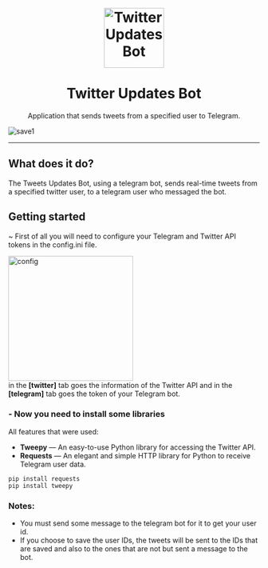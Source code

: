 <h1 align="center">
<br>
  <img src="https://icons.iconarchive.com/icons/lboi/tweetscotty/128/twitter-bot-icon.png" alt="Twitter Updates Bot" width="120">
<br>
<br>
Twitter Updates Bot
</h1>

<p align="center">Application that sends tweets from a specified user to Telegram.</p>



[//]: # (Add your gifs/images here:)

![save1](https://user-images.githubusercontent.com/59858254/167220602-7935b411-5229-45b7-9517-cf6d24f455e1.gif)


<hr />

## <b>What does it do?</b> 
The Tweets Updates Bot, using a telegram bot, sends real-time tweets from a specified twitter user, to a telegram user who messaged the bot.

## <b>Getting started</b>

~ First of all you will need to configure your Telegram and Twitter API tokens in the config.ini file.
<div>
  <img src="https://i.imgur.com/2y2rmNu.png" alt="config" height="250">
</div>
in the <b>[twitter]</b> tab goes the information of the Twitter API and in the <b>[telegram]</b> tab goes the token of your Telegram bot.

### - <b>Now you need to install some libraries</b>

All features that were used:

-  **Tweepy** — An easy-to-use Python library for accessing the Twitter API.
-  **Requests** —  An elegant and simple HTTP library for Python to receive Telegram user data.


``` 
pip install requests
pip install tweepy
```
### <b>Notes</b>: 

- You must send some message to the telegram bot for it to get your user id.
- If you choose to save the user IDs, the tweets will be sent to the IDs that are saved and also to the ones that are not but sent a message to the bot.
